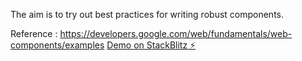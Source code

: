 
The aim is to try out best practices for writing robust components.

Reference : https://developers.google.com/web/fundamentals/web-components/examples
[Demo on StackBlitz ⚡️](https://stackblitz.com/edit/howto)